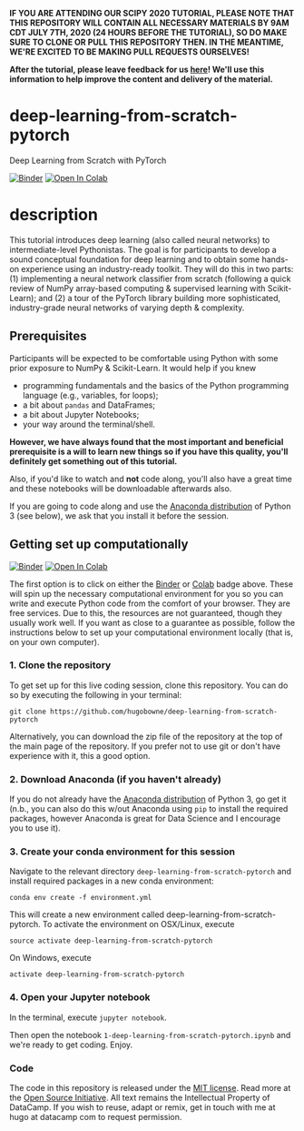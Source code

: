 **IF YOU ARE ATTENDING OUR SCIPY 2020 TUTORIAL, PLEASE NOTE THAT THIS REPOSITORY WILL CONTAIN ALL NECESSARY MATERIALS BY 9AM CDT JULY 7TH, 2020 (24 HOURS BEFORE THE TUTORIAL), SO DO MAKE SURE TO CLONE OR PULL THIS REPOSITORY THEN. IN THE MEANTIME, WE'RE EXCITED TO BE MAKING PULL REQUESTS OURSELVES!**

**After the tutorial, please leave feedback for us [here](https://hugobowne.typeform.com/to/NYClbcaE)! We'll use this information to help improve the content and delivery of the material.**

# deep-learning-from-scratch-pytorch
Deep Learning from Scratch with PyTorch

[![Binder](https://mybinder.org/badge_logo.svg)](https://mybinder.org/v2/gh/hugobowne/deep-learning-from-scratch-pytorch/fabc41742f2b973e40f3adf39079bfab4f744451?urlpath=lab)
[![Open In Colab](https://colab.research.google.com/assets/colab-badge.svg)](https://colab.research.google.com/github/hugobowne/deep-learning-from-scratch-pytorch/blob/master/notebooks/1-Student-deep-learning-from-scratch-pytorch.ipynb)

# description

This tutorial introduces deep learning (also called neural networks) to intermediate-level Pythonistas. The goal is for participants to develop a sound conceptual foundation for deep learning and to obtain some hands-on experience using an industry-ready toolkit. They will do this in two parts: (1) implementing a neural network classifier from scratch (following a quick review of NumPy array-based computing & supervised learning with Scikit-Learn); and (2) a tour of the PyTorch library building more sophisticated, industry-grade neural networks of varying depth & complexity.



## Prerequisites

Participants will be expected to be comfortable using Python with some prior exposure to NumPy & Scikit-Learn. It would help if you knew

* programming fundamentals and the basics of the Python programming language (e.g., variables, for loops);
* a bit about `pandas` and DataFrames;
* a bit about Jupyter Notebooks;
* your way around the terminal/shell.


**However, we have always found that the most important and beneficial prerequisite is a will to learn new things so if you have this quality, you'll definitely get something out of this tutorial.**

Also, if you'd like to watch and **not** code along, you'll also have a great time and these notebooks will be downloadable afterwards also.

If you are going to code along and use the [Anaconda distribution](https://www.anaconda.com/download/) of Python 3 (see below), we ask that you install it before the session.


## Getting set up computationally

[![Binder](https://mybinder.org/badge_logo.svg)](https://mybinder.org/v2/gh/hugobowne/deep-learning-from-scratch-pytorch/master?urlpath=lab)
[![Open In Colab](https://colab.research.google.com/assets/colab-badge.svg)](https://colab.research.google.com/github/hugobowne/deep-learning-from-scratch-pytorch/blob/master/notebooks/1-Instructor-deep-learning-from-scratch-pytorch.ipynb)

The first option is to click on either the [Binder](https://mybinder.readthedocs.io/en/latest/) or [Colab](https://research.google.com/colaboratory/faq.html) badge above. These will spin up the necessary computational environment for you so you can write and execute Python code from the comfort of your browser. They are free services. Due to this, the resources  are not guaranteed, though they usually work well. If you want as close to a guarantee as possible, follow the instructions below to set up your computational environment locally (that is, on your own computer).



### 1. Clone the repository

To get set up for this live coding session, clone this repository. You can do so by executing the following in your terminal:

```
git clone https://github.com/hugobowne/deep-learning-from-scratch-pytorch
```

Alternatively, you can download the zip file of the repository at the top of the main page of the repository. If you prefer not to use git or don't have experience with it, this a good option.

### 2. Download Anaconda (if you haven't already)

If you do not already have the [Anaconda distribution](https://www.anaconda.com/download/) of Python 3, go get it (n.b., you can also do this w/out Anaconda using `pip` to install the required packages, however Anaconda is great for Data Science and I encourage you to use it).

### 3. Create your conda environment for this session

Navigate to the relevant directory `deep-learning-from-scratch-pytorch` and install required packages in a new conda environment:

```
conda env create -f environment.yml
```

This will create a new environment called deep-learning-from-scratch-pytorch. To activate the environment on OSX/Linux, execute

```
source activate deep-learning-from-scratch-pytorch
```
On Windows, execute

```
activate deep-learning-from-scratch-pytorch
```


### 4. Open your Jupyter notebook

In the terminal, execute `jupyter notebook`.

Then open the notebook `1-deep-learning-from-scratch-pytorch.ipynb` and we're ready to get coding. Enjoy.


### Code
The code in this repository is released under the [MIT license](LICENSE). Read more at the [Open Source Initiative](https://opensource.org/licenses/MIT). All text remains the Intellectual Property of DataCamp. If you wish to reuse, adapt or remix, get in touch with me at hugo at datacamp com to request permission.
